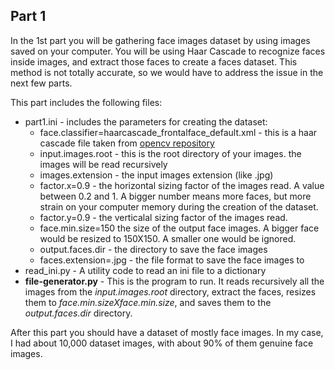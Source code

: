 ## Part 1

In the 1st part you will be gathering face images dataset by using images saved on your computer. 
You will be using Haar Cascade to recognize faces inside images, and extract those faces to create a faces dataset. 
This method is not totally accurate, so we would have to address the issue in the next few parts.

This part includes the following files:

* part1.ini - includes the parameters for creating the dataset:
  * face.classifier=haarcascade_frontalface_default.xml - this is a haar cascade file taken from  [opencv repository](https://github.com/opencv/opencv/tree/master/data/haarcascades)
  * input.images.root - this is the root directory of your images. the images will be read recursively
  * images.extension - the input images extension (like .jpg)
  * factor.x=0.9 - the horizontal sizing factor of the images read. A value between 0.2 and 1. A bigger number means more faces, but more strain on your computer memory during the creation of the dataset.
  * factor.y=0.9 - the verticalal sizing factor of the images read.
  * face.min.size=150 the size of the output face images. A bigger face would be resized to 150X150. A smaller one would be ignored.
  * output.faces.dir - the directory to save the face images
  * faces.extension=.jpg  - the file format to save the face images to
* read_ini.py - A utility code to read an ini file to a dictionary
* **file-generator.py** - This is the program to run. It reads recursively all the images from the *input.images.root* directory, extract the faces, resizes them to *face.min.sizeXface.min.size*, and saves them to the *output.faces.dir* directory.

After this part you should have a dataset of mostly face images. In my case, I had about 10,000 dataset images, with about 90% of them genuine face images.
